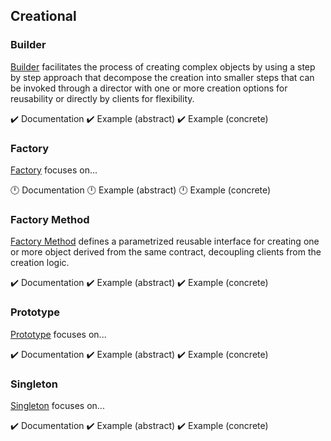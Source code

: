 ## Creational

### Builder

[Builder][builder] facilitates the process of creating complex objects by using a step by step approach that decompose
the creation into smaller steps that can be invoked through a director with one or more creation options for reusability
or directly by clients for flexibility.

:heavy_check_mark: Documentation
:heavy_check_mark: Example (abstract)
:heavy_check_mark: Example (concrete)

### Factory

[Factory][factory] focuses on...

:clock12: Documentation
:clock12: Example (abstract)
:clock12: Example (concrete)

### Factory Method

[Factory Method][factory_method] defines a parametrized reusable interface for creating one or more object derived from
the same contract, decoupling clients from the creation logic.

:heavy_check_mark: Documentation
:heavy_check_mark: Example (abstract)
:heavy_check_mark: Example (concrete)

### Prototype

[Prototype][prototype] focuses on...

:heavy_check_mark: Documentation
:heavy_check_mark: Example (abstract)
:heavy_check_mark: Example (concrete)

### Singleton

[Singleton][singleton] focuses on...

:heavy_check_mark: Documentation
:heavy_check_mark: Example (abstract)
:heavy_check_mark: Example (concrete)



[builder]: ./builder/
[factory]: ./factory/
[factory_method]: ./factory_method/
[prototype]: ./prototype/
[singleton]: ./singleton/